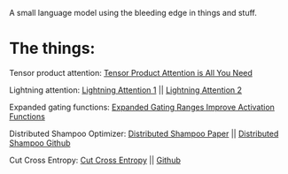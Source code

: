 A small language model using the bleeding edge in things and stuff.

# The things:
Tensor product attention: [Tensor Product Attention is All You Need](https://arxiv.org/abs/2501.06425)

Lightning attention: [Lightning Attention 1](https://arxiv.org/abs/2405.17381) || [Lightning Attention 2](https://arxiv.org/abs/2401.04658)

Expanded gating functions: [Expanded Gating Ranges Improve Activation Functions](https://arxiv.org/pdf/2405.20768)

Distributed Shampoo Optimizer: [Distributed Shampoo Paper](https://arxiv.org/abs/2309.06497) || [Distributed Shampoo Github](https://github.com/facebookresearch/optimizers/blob/main/distributed_shampoo/README.md)

Cut Cross Entropy: [Cut Cross Entropy](https://arxiv.org/abs/2411.09009) || [Github](https://github.com/apple/ml-cross-entropy)
